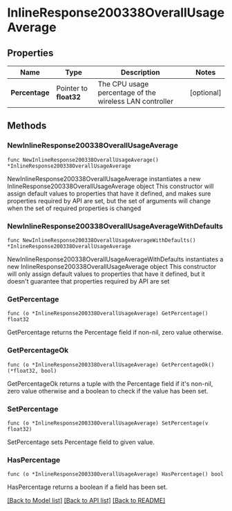 # InlineResponse200338OverallUsageAverage

## Properties

Name | Type | Description | Notes
------------ | ------------- | ------------- | -------------
**Percentage** | Pointer to **float32** | The CPU usage percentage of the wireless LAN controller | [optional] 

## Methods

### NewInlineResponse200338OverallUsageAverage

`func NewInlineResponse200338OverallUsageAverage() *InlineResponse200338OverallUsageAverage`

NewInlineResponse200338OverallUsageAverage instantiates a new InlineResponse200338OverallUsageAverage object
This constructor will assign default values to properties that have it defined,
and makes sure properties required by API are set, but the set of arguments
will change when the set of required properties is changed

### NewInlineResponse200338OverallUsageAverageWithDefaults

`func NewInlineResponse200338OverallUsageAverageWithDefaults() *InlineResponse200338OverallUsageAverage`

NewInlineResponse200338OverallUsageAverageWithDefaults instantiates a new InlineResponse200338OverallUsageAverage object
This constructor will only assign default values to properties that have it defined,
but it doesn't guarantee that properties required by API are set

### GetPercentage

`func (o *InlineResponse200338OverallUsageAverage) GetPercentage() float32`

GetPercentage returns the Percentage field if non-nil, zero value otherwise.

### GetPercentageOk

`func (o *InlineResponse200338OverallUsageAverage) GetPercentageOk() (*float32, bool)`

GetPercentageOk returns a tuple with the Percentage field if it's non-nil, zero value otherwise
and a boolean to check if the value has been set.

### SetPercentage

`func (o *InlineResponse200338OverallUsageAverage) SetPercentage(v float32)`

SetPercentage sets Percentage field to given value.

### HasPercentage

`func (o *InlineResponse200338OverallUsageAverage) HasPercentage() bool`

HasPercentage returns a boolean if a field has been set.


[[Back to Model list]](../README.md#documentation-for-models) [[Back to API list]](../README.md#documentation-for-api-endpoints) [[Back to README]](../README.md)


